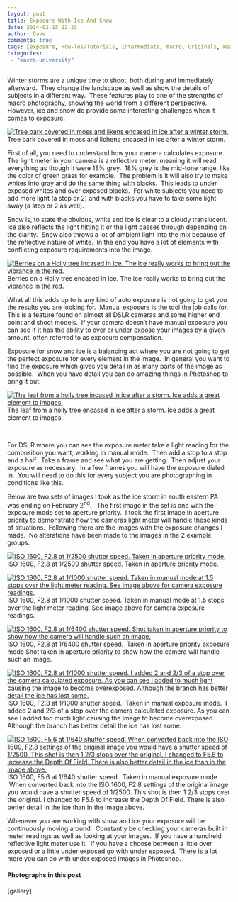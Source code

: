 ```yaml
---
layout: post
title: Exposure With Ice And Snow
date: 2014-02-15 22:23
author: Dave
comments: true
tags: [exposure, How-Tos/Tutorials, intermediate, macro, Originals, Weather, winter]
categories:
 - "macro-university"
---
```

Winter storms are a unique time to shoot, both during and immediately afterward.  They change the landscape as well as show the details of subjects in a different way.  These features play to one of the strengths of macro photography, showing the world from a different perspective.   However, ice and snow do provide some interesting challenges when it comes to exposure.

<p class="post-image"><a href="http://thecloseupproject.com/wp-content/uploads/2014/02/SV72127.jpg"><img class="size-full wp-image-740" alt="Tree bark covered in moss and likens encased in ice after a winter storm." src="http://thecloseupproject.com/wp-content/uploads/2014/02/SV72127.jpg" /></a> Tree bark covered in moss and lichens encased in ice after a winter storm.</p>

First of all, you need to understand how your camera calculates exposure.  The light meter in your camera is a reflective meter, meaning it will read everything as though it were 18% grey.  18% grey is the mid-tone range, like the color of green grass for example.  The problem is it will also try to make whites into gray and do the same thing with blacks.  This leads to under exposed whites and over exposed blacks.  For white subjects you need to add more light (a stop or 2) and with blacks you have to take some light away (a stop or 2 as well).

Snow is, to state the obvious, white and ice is clear to a cloudy translucent.  Ice also reflects the light hitting it or the light passes through depending on the clarity.  Snow also throws a lot of ambient light into the mix because of the reflective nature of white.  In the end you have a lot of elements with conflicting exposure requirements into the image.

<p class="post-image"><a href="http://thecloseupproject.com/wp-content/uploads/2014/02/SV72611.jpg"><img class="size-full wp-image-746" alt="Berries on a Holly tree incased in ice.  The ice really works to bring out the vibrance in the red." src="http://thecloseupproject.com/wp-content/uploads/2014/02/SV72611.jpg" /></a> Berries on a Holly tree encased in ice. The ice really works to bring out the vibrance in the red.</p>

What all this adds up to is any kind of auto exposure is not going to get you the results you are looking for.  Manual exposure is the tool the job calls for.  This is a feature found on almost all DSLR cameras and some higher end point and shoot models.  If your camera doesn’t have manual exposure you can see if it has the ability to over or under expose your images by a given amount, often referred to as exposure compensation.

Exposure for snow and ice is a balancing act where you are not going to get the perfect exposure for every element in the image.  In general you want to find the exposure which gives you detail in as many parts of the image as possible.  When you have detail you can do amazing things in Photoshop to bring it out.

<p class="post-image"><a href="http://thecloseupproject.com/wp-content/uploads/2014/02/SV72670.jpg"><img class="size-full wp-image-747" alt="The leaf from a holly tree incased in ice after a storm.  Ice adds a great element to images." src="http://thecloseupproject.com/wp-content/uploads/2014/02/SV72670.jpg" /></a> The leaf from a holly tree encased in ice after a storm. Ice adds a great element to images.</p>

&nbsp;

For DSLR where you can see the exposure meter take a light reading for the composition you want, working in manual mode.  Then add a stop to a stop and a half.  Take a frame and see what you are getting.  Then adjust your exposure as necessary.  In a few frames you will have the exposure dialed in.  You will need to do this for every subject you are photographing in conditions like this.

Below are two sets of images I took as the ice storm in south eastern PA was ending on February 2<sup>nd</sup>.   The first image in the set is one with the exposure mode set to aperture priority.  I took the first image in aperture priority to demonstrate how the cameras light meter will handle these kinds of situations.  Following there are the images with the exposure changes I made.  No alterations have been made to the images in the 2 example groups.

<p class="post-image"><a href="http://thecloseupproject.com/wp-content/uploads/2014/02/SV72206.jpg"><img class="size-full wp-image-741" alt="ISO 1600, F2.8 at 1/2500 shutter speed.  Taken in aperture priority mode." src="http://thecloseupproject.com/wp-content/uploads/2014/02/SV72206.jpg" /></a> ISO 1600, F2.8 at 1/2500 shutter speed. Taken in aperture priority mode.</p>

<p class="post-image"><a href="http://thecloseupproject.com/wp-content/uploads/2014/02/SV72246.jpg"><img class="size-full wp-image-742" alt="ISO 1600, F2.8 at 1/1000 shutter speed.  Taken in manual mode at 1.5 stops over the light meter reading.  See image above for camera exposure readings." src="http://thecloseupproject.com/wp-content/uploads/2014/02/SV72246.jpg" /></a> ISO 1600, F2.8 at 1/1000 shutter speed. Taken in manual mode at 1.5 stops over the light meter reading. See image above for camera exposure readings.</p>

<p class="post-image"><a href="http://thecloseupproject.com/wp-content/uploads/2014/02/SV72471.jpg"><img class="size-full wp-image-743" alt="ISO 1600, F2.8 at 1/6400 shutter speed.  Shot taken in aperture priority to show how the camera will handle such an image." src="http://thecloseupproject.com/wp-content/uploads/2014/02/SV72471.jpg" /></a> ISO 1600, F2.8 at 1/6400 shutter speed.  Taken in aperture priority exposure mode Shot taken in aperture priority to show how the camera will handle such an image.</p>

<p class="post-image"><a href="http://thecloseupproject.com/wp-content/uploads/2014/02/SV72477.jpg"><img class="size-full wp-image-744" alt="ISO 1600, F2.8 at 1/1000 shutter speed.  I added 2 and 2/3 of a stop over the camera calculated exposure.  As you can see I added to much light causing the image to become overexposed.  Although the branch has better detail the ice has lost some." src="http://thecloseupproject.com/wp-content/uploads/2014/02/SV72477.jpg" /></a> ISO 1600, F2.8 at 1/1000 shutter speed.  Taken in manual exposure mode.  I added 2 and 2/3 of a stop over the camera calculated exposure. As you can see I added too much light causing the image to become overexposed. Although the branch has better detail the ice has lost some.</p>

<p class="post-image"><a href="http://thecloseupproject.com/wp-content/uploads/2014/02/SV72489.jpg"><img class="size-full wp-image-745" alt="ISO 1600, F5.6 at 1/640 shutter speed.  When converted back into the ISO 1600, F2.8 settings of the original image you would have a shutter speed of 1/2500.  This shot is then 1 2/3 stops over the original.  I changed to F5.6 to increase the Depth Of Field.  There is also better detail in the ice than in the image above. " src="http://thecloseupproject.com/wp-content/uploads/2014/02/SV72489.jpg" /></a> ISO 1600, F5.6 at 1/640 shutter speed.  Taken in manual exposure mode.  When converted back into the ISO 1600, F2.8 settings of the original image you would have a shutter speed of 1/2500. This shot is then 1 2/3 stops over the original. I changed to F5.6 to increase the Depth Of Field. There is also better detail in the ice than in the image above.</p>

Whenever you are working with show and ice your exposure will be continuously moving around.  Constantly be checking your cameras built in meter readings as well as looking at your images.  If you have a handheld reflective light meter use it.  If you have a choose between a little over exposed or a little under exposed go with under exposed.  There is a lot more you can do with under exposed images in Photoshop.
<h4>Photographs in this post</h4>
[gallery]
